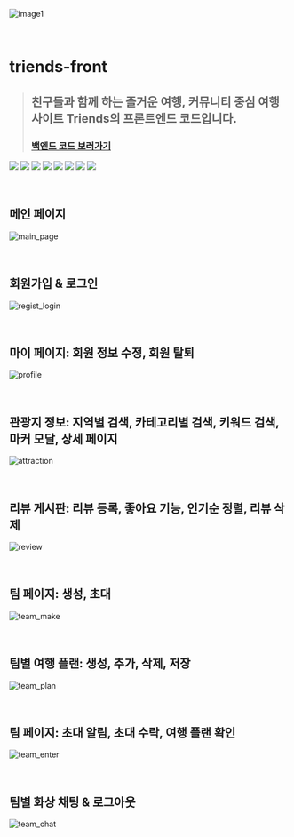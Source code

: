 ![image1](https://github.com/EnjoyTrip-team4/triends-front/assets/82896260/051bb098-acb2-45d8-9179-7e46cc6e802d)

</br>

# triends-front

> ## 친구들과 함께 하는 즐거운 여행, 커뮤니티 중심 여행 사이트 Triends의 프론트엔드 코드입니다.
> ### [백엔드 코드 보러가기](https://github.com/EnjoyTrip-team4/triends-back)

<img src="https://img.shields.io/badge/vue.js-4FC08D?style=for-the-badge&logo=vue.js&logoColor=white"> <img src="https://img.shields.io/badge/javascript-F7DF1E?style=for-the-badge&logo=javascript&logoColor=white"> 
<img src="https://img.shields.io/badge/css3-1572B6?style=for-the-badge&logo=css3&logoColor=white"> 
<img src="https://img.shields.io/badge/bootstrap-7952B3?style=for-the-badge&logo=bootstrap&logoColor=white"> 
<img src="https://img.shields.io/badge/jitsi-97979A?style=for-the-badge&logo=jitsi&logoColor=white"> 
<img src="https://img.shields.io/badge/figma-F24E1E?style=for-the-badge&logo=figma&logoColor=white"> 
<img src="https://img.shields.io/badge/vscode-007ACC?style=for-the-badge&logo=visual studio code&logoColor=white"> 
<img src="https://img.shields.io/badge/github-181717?style=for-the-badge&logo=github&logoColor=white"> 

</br>

## 메인 페이지
![main_page](https://github.com/EnjoyTrip-team4/triends-front/assets/82896260/c958fb35-f033-49f7-aa5d-819642026d76)

</br>

## 회원가입 & 로그인
![regist_login](https://github.com/EnjoyTrip-team4/triends-front/assets/82896260/3d5c4d1a-764a-495a-8e11-76d58a3bc212)

</br>

## 마이 페이지: 회원 정보 수정, 회원 탈퇴
![profile](https://github.com/EnjoyTrip-team4/triends-front/assets/82896260/fc7d1d80-2ddd-418f-9d20-1ae84e924c3a)

</br>

## 관광지 정보: 지역별 검색, 카테고리별 검색, 키워드 검색, 마커 모달, 상세 페이지 
![attraction](https://github.com/EnjoyTrip-team4/triends-front/assets/82896260/34be5bbc-dfa3-452f-9d01-35ef0b8a017f)

</br>

## 리뷰 게시판: 리뷰 등록, 좋아요 기능, 인기순 정렬, 리뷰 삭제
![review](https://github.com/EnjoyTrip-team4/triends-front/assets/82896260/6c2f5b16-0c4a-441f-9935-0f6caf6350e9)

</br>

## 팀 페이지: 생성, 초대
![team_make](https://github.com/EnjoyTrip-team4/triends-front/assets/82896260/0d7c6093-4ea8-4e67-8141-354f3a3a6b74)

</br>

## 팀별 여행 플랜: 생성, 추가, 삭제, 저장
![team_plan](https://github.com/EnjoyTrip-team4/triends-front/assets/82896260/98d72c0f-6901-47b4-946d-9d3f66e79ed2)

</br>

## 팀 페이지: 초대 알림, 초대 수락, 여행 플랜 확인
![team_enter](https://github.com/EnjoyTrip-team4/triends-front/assets/82896260/db9cc396-e87f-4168-ac7a-abdd1887c57a)

</br>

## 팀별 화상 채팅 & 로그아웃
![team_chat](https://github.com/EnjoyTrip-team4/triends-front/assets/82896260/8a99f183-aa6d-4954-a72e-f58804833b8e)

</br>
